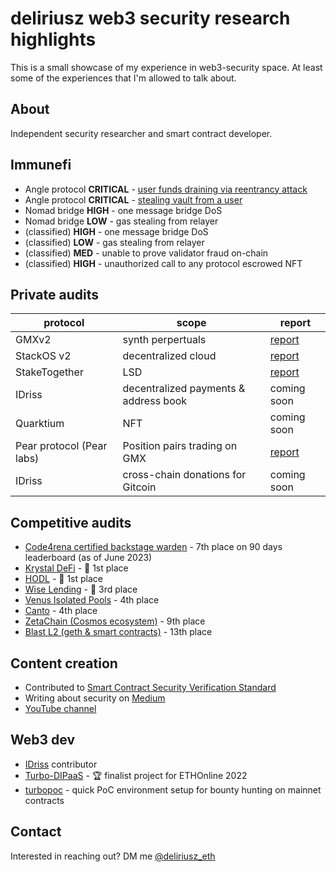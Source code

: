 # deliriusz web3 security research highlights
This is a small showcase of my experience in web3-security space. At least some of the experiences that I'm allowed to talk about.

## About
Independent security researcher and smart contract developer. 

## Immunefi
*  Angle protocol **CRITICAL** - [user funds draining via reentrancy attack](https://medium.com/@deliriusz/stealing-in-motion-immunefi-bounty-hunting-from-different-angle-5eb03602f5c1)
*  Angle protocol **CRITICAL** - [stealing vault from a user](https://medium.com/@deliriusz/stealing-in-motion-immunefi-bounty-hunting-from-different-angle-5eb03602f5c1)
*  Nomad bridge **HIGH** - one message bridge DoS
*  Nomad bridge **LOW** - gas stealing from relayer
*  (classified) **HIGH** - one message bridge DoS
*  (classified) **LOW** - gas stealing from relayer
*  (classified) **MED** - unable to prove validator fraud on-chain
*  (classified) **HIGH** - unauthorized call to any protocol escrowed NFT

## Private audits
| protocol | scope | report |
| ---- | ---- | ---------|
| GMXv2 | synth perpertuals | [report](https://github.com/GuardianAudits/Audits/blob/main/GMX/2023-07-11_GMX_Synthetics.pdf) |
| StackOS v2 | decentralized cloud | [report](assets/Securr_-_Smart_Contract_Security_Assessment_Report_for_StackOs.pdf) |
| StakeTogether | LSD | [report](https://github.com/sensesecurity/reporter/blob/main/output/StakeTogether_20231130160542.md) |
| IDriss | decentralized payments & address book | coming soon |
| Quarktium | NFT | coming soon |
| Pear protocol (Pear labs) | Position pairs trading on GMX | [report](https://github.com/shieldify-security/audits-portfolio/blob/main/README.md) |
| IDriss | cross-chain donations for Gitcoin | coming soon |

## Competitive audits
* [Code4rena certified backstage warden](https://code4rena.com/@deliriusz) - 7th place on 90 days leaderboard (as of June 2023)
* [Krystal DeFi](https://code4rena.com/audits/2024-06-krystal-defi-invitational#top) - 🥇 1st place
* [HODL](https://code4rena.com/audits/2024-05-hodl-invitational#top) - 🥇 1st place
* [Wise Lending](https://code4rena.com/audits/2024-02-wise-lending#top) - 🥉 3rd place
* [Venus Isolated Pools](https://code4rena.com/contests/2023-05-venus-protocol-isolated-pools#top) - 4th place
* [Canto](https://code4rena.com/audits/2024-05-canto#top) - 4th place
* [ZetaChain (Cosmos ecosystem)](https://code4rena.com/audits/2023-11-zetachain#top) - 9th place
* [Blast L2 (geth & smart contracts)](https://github.com/blast-io) - 13th place

## Content creation
* Contributed to [Smart Contract Security Verification Standard](https://github.com/ComposableSecurity/SCSVS)
* Writing about security on [Medium](https://medium.com/@deliriusz)
* [YouTube channel](https://www.youtube.com/@deliriusz)
    
## Web3 dev
* [IDriss](https://www.idriss.xyz/) contributor
* [Turbo-DIPaaS](https://ethglobal.com/showcase/turbodipaas-qfwjr) - 🏆 finalist project for ETHOnline 2022
* [turbopoc](https://github.com/deliriusz/turbopoc) - quick PoC environment setup for bounty hunting on mainnet contracts

## Contact
Interested in reaching out? DM me [@deliriusz_eth](https://twitter.com/deliriusz_eth)
